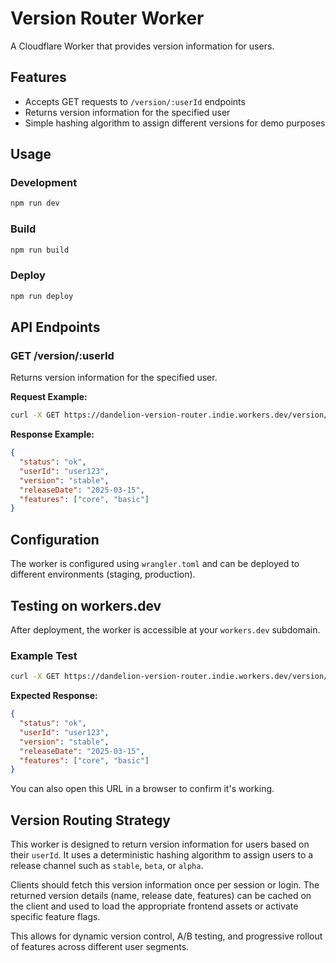 # Version Router Worker

A Cloudflare Worker that provides version information for users.

## Features

- Accepts GET requests to `/version/:userId` endpoints
- Returns version information for the specified user
- Simple hashing algorithm to assign different versions for demo purposes

## Usage

### Development

```bash
npm run dev
```

### Build

```bash
npm run build
```

### Deploy

```bash
npm run deploy
```

## API Endpoints

### GET /version/:userId

Returns version information for the specified user.

**Request Example:**

```bash
curl -X GET https://dandelion-version-router.indie.workers.dev/version/user123
```

**Response Example:**

```json
{
  "status": "ok",
  "userId": "user123",
  "version": "stable",
  "releaseDate": "2025-03-15",
  "features": ["core", "basic"]
}
```

## Configuration

The worker is configured using `wrangler.toml` and can be deployed to different environments (staging, production).

## Testing on workers.dev

After deployment, the worker is accessible at your `workers.dev` subdomain.

### Example Test

```bash
curl -X GET https://dandelion-version-router.indie.workers.dev/version/user123
```

**Expected Response:**

```json
{
  "status": "ok",
  "userId": "user123",
  "version": "stable",
  "releaseDate": "2025-03-15",
  "features": ["core", "basic"]
}
```

You can also open this URL in a browser to confirm it's working.

## Version Routing Strategy

This worker is designed to return version information for users based on their `userId`. It uses a deterministic hashing algorithm to assign users to a release channel such as `stable`, `beta`, or `alpha`.

Clients should fetch this version information once per session or login. The returned version details (name, release date, features) can be cached on the client and used to load the appropriate frontend assets or activate specific feature flags.

This allows for dynamic version control, A/B testing, and progressive rollout of features across different user segments.
